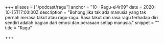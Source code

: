 +++
aliases = ["/podcast/ragu"]
anchor = "10--Ragu-el4r09"
date = 2020-10-15T17:00:00Z
description = "Bohong jika tak ada manusia yang tak pernah merasa takut atau ragu-ragu. Rasa takut dan rasa ragu terhadap diri sendiri adalah bagian dari emosi dan perasaan setiap manusia."
snippet = ""
title = "Ragu"

+++
